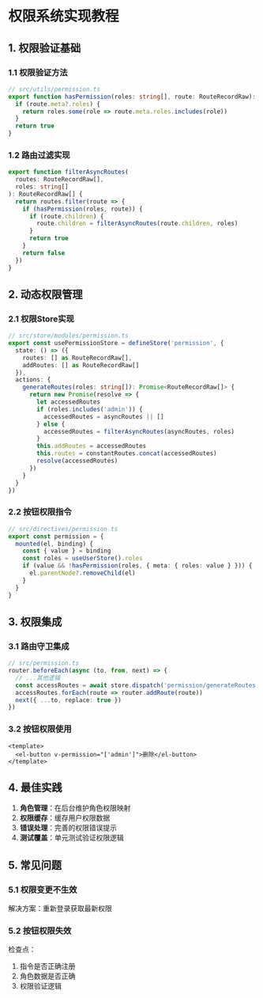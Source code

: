 # 权限系统实现教程

## 1. 权限验证基础

### 1.1 权限验证方法
```typescript
// src/utils/permission.ts
export function hasPermission(roles: string[], route: RouteRecordRaw): boolean {
  if (route.meta?.roles) {
    return roles.some(role => route.meta.roles.includes(role))
  }
  return true
}
```

### 1.2 路由过滤实现
```typescript
export function filterAsyncRoutes(
  routes: RouteRecordRaw[],
  roles: string[]
): RouteRecordRaw[] {
  return routes.filter(route => {
    if (hasPermission(roles, route)) {
      if (route.children) {
        route.children = filterAsyncRoutes(route.children, roles)
      }
      return true
    }
    return false
  })
}
```

## 2. 动态权限管理

### 2.1 权限Store实现
```typescript
// src/store/modules/permission.ts
export const usePermissionStore = defineStore('permission', {
  state: () => ({
    routes: [] as RouteRecordRaw[],
    addRoutes: [] as RouteRecordRaw[]
  }),
  actions: {
    generateRoutes(roles: string[]): Promise<RouteRecordRaw[]> {
      return new Promise(resolve => {
        let accessedRoutes
        if (roles.includes('admin')) {
          accessedRoutes = asyncRoutes || []
        } else {
          accessedRoutes = filterAsyncRoutes(asyncRoutes, roles)
        }
        this.addRoutes = accessedRoutes
        this.routes = constantRoutes.concat(accessedRoutes)
        resolve(accessedRoutes)
      })
    }
  }
})
```

### 2.2 按钮权限指令
```typescript
// src/directives/permission.ts
export const permission = {
  mounted(el, binding) {
    const { value } = binding
    const roles = useUserStore().roles
    if (value && !hasPermission(roles, { meta: { roles: value } })) {
      el.parentNode?.removeChild(el)
    }
  }
}
```

## 3. 权限集成

### 3.1 路由守卫集成
```typescript
// src/permission.ts
router.beforeEach(async (to, from, next) => {
  // ...其他逻辑
  const accessRoutes = await store.dispatch('permission/generateRoutes', roles)
  accessRoutes.forEach(route => router.addRoute(route))
  next({ ...to, replace: true })
})
```

### 3.2 按钮权限使用
```vue
<template>
  <el-button v-permission="['admin']">删除</el-button>
</template>
```

## 4. 最佳实践

1. **角色管理**：在后台维护角色权限映射
2. **权限缓存**：缓存用户权限数据
3. **错误处理**：完善的权限错误提示
4. **测试覆盖**：单元测试验证权限逻辑

## 5. 常见问题

### 5.1 权限变更不生效
解决方案：重新登录获取最新权限

### 5.2 按钮权限失效
检查点：
1. 指令是否正确注册
2. 角色数据是否正确
3. 权限验证逻辑